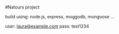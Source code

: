 #Natours project

build using: node.js, express, moggodb, mongoose ...

user: laura@example.com pass: test1234